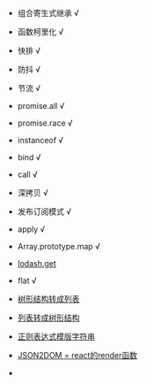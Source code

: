 - 组合寄生式继承 √  

- 函数柯里化 √

- 快排 √

- 防抖 √

- 节流 √

- promise.all √

- promise.race √

- instanceof √

- bind √

- call √

- 深拷贝 √

- 发布订阅模式 √

- apply √

- Array.prototype.map √

- [lodash.get](https://github.com/Sunny-117/Front-end-handwritten-question/issues/20)

- flat √

- [树形结构转成列表](https://github.com/Sunny-117/Front-end-handwritten-question/issues/40)

- [列表转成树形结构](https://github.com/Sunny-117/Front-end-handwritten-question/issues/41)

- [正则表达式模版字符串](https://github.com/Sunny-117/Front-end-handwritten-question/issues/48)

- [JSON2DOM = react的render函数](https://github.com/Sunny-117/Front-end-handwritten-question/issues/37)

- 

  